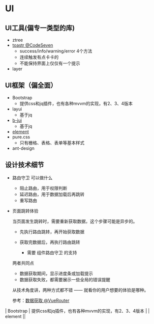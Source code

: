 # UI

## UI工具(偏专一类型的库)

* ztree
* [toastr @CodeSeven](https://github.com/CodeSeven/toastr)
  * success/info/warning/error 4个方法
  * 连续触发有点卡卡的
  * 不能保持界面上仅仅有一个提示
* layer

## UI框架（偏全面）

* Bootstrap
  * 提供css和jq插件，也有各种mvvm的实现，有2、3、4版本
* layui
  * 基于jq
* [b-jui](http://www.b-jui.com/)
  * 基于jq
* [element](https://element.eleme.cn/)
* pure.css
  * 只有栅格、表格、表单等基本样式
* ant-design

## 设计技术细节

* 路由守卫 可以做什么
  * 阻止路由，用于权限判断
  * 延迟路由，用于数据加载后再跳转
  * 重写路由

* 页面跳转体验
  
  当页面发生跳转时，需要重新获取数据，这个步骤可能是异步的。
  
  * 先执行路由跳转，再开始获取数据

  * 获取完数据后，再执行路由跳转
    * 需要 组件路由守卫 的支持

  两者共同点
  
  * 数据获取期间，显示进度条或加载提示
  * 数据获取失败，都需要展示一些全局的错误提醒

  从技术角度讲，两种方式都不错 —— 就看你的用户想要的体验是哪种。

  参考：[数据获取 @VueRouter](https://router.vuejs.org/zh/guide/advanced/data-fetching.html)

| Bootstrap | 提供css和jq插件，也有各种mvvm的实现，有2、3、4版本 |
| element ||